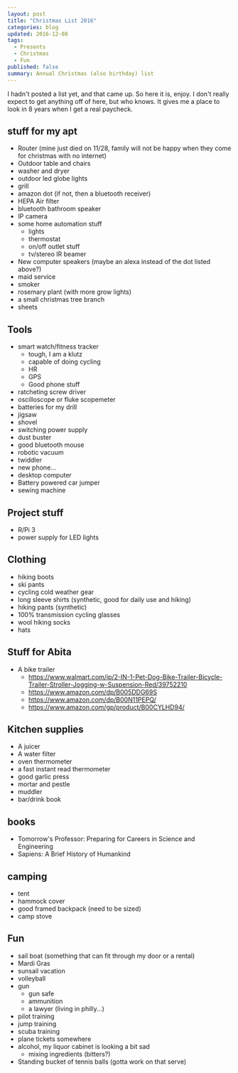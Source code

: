 ```yaml
---
layout: post
title: "Christmas List 2016"
categories: blog
updated: 2016-12-08
tags:
  - Presents
  - Christmas
  - Fun
published: false
summary: Annual Christmas (also birthday) list
---
```


I hadn't posted a list yet, and that came up. So here it is, enjoy. I don't really expect to get anything off of here, but who knows. It gives me a place to look in 8 years when I get a real paycheck.

## stuff for my apt

- Router (mine just died on 11/28, family will not be happy when they come for christmas with no internet)
- Outdoor table and chairs
- washer and dryer
- outdoor led globe lights
- grill
- amazon dot (if not, then a bluetooth receiver)
- HEPA Air filter
- bluetooth bathroom speaker
- IP camera
- some home automation stuff
  - lights
  - thermostat
  - on/off outlet stuff
  - tv/stereo IR beamer
- New computer speakers (maybe an alexa instead of the dot listed above?)
- maid service
- smoker
- rosemary plant (with more grow lights)
- a small christmas tree branch
- sheets

## Tools

- smart watch/fitness tracker
  - tough, I am a klutz
  - capable of doing cycling
  - HR
  - GPS
  - Good phone stuff
- ratcheting screw driver
- oscilloscope or fluke scopemeter
- batteries for my drill
- jigsaw
- shovel
- switching power supply
- dust buster
- good bluetooth mouse
- robotic vacuum
- twiddler
- new phone...
- desktop computer
- Battery powered car jumper
- sewing machine

## Project stuff

- R/Pi 3
- power supply for LED lights

## Clothing

- hiking boots
- ski pants
- cycling cold weather gear
- long sleeve shirts (synthetic, good for daily use and hiking)
- hiking pants (synthetic)
- 100% transmission cycling glasses
- wool hiking socks
- hats

## Stuff for Abita

- A bike trailer
  - https://www.walmart.com/ip/2-IN-1-Pet-Dog-Bike-Trailer-Bicycle-Trailer-Stroller-Jogging-w-Suspension-Red/39752210
  - https://www.amazon.com/dp/B005DDG69S
  - https://www.amazon.com/dp/B00N11PEPQ/
  - https://www.amazon.com/gp/product/B00CYLHD94/

## Kitchen supplies

- A juicer
- A water filter
- oven thermometer
- a fast instant read thermometer
- good garlic press
- mortar and pestle
- muddler
- bar/drink book

## books

- Tomorrow's Professor: Preparing for Careers in Science and Engineering
- Sapiens: A Brief History of Humankind

## camping

- tent
- hammock cover
- good framed backpack (need to be sized)
- camp stove

## Fun

- sail boat (something that can fit through my door or a rental)
- Mardi Gras
- sunsail vacation
- volleyball
- gun
  - gun safe
  - ammunition
  - a lawyer (living in philly...)
- pilot training
- jump training
- scuba training
- plane tickets somewhere
- alcohol, my liquor cabinet is looking a bit sad
  - mixing ingredients (bitters?)
- Standing bucket of tennis balls (gotta work on that serve)
